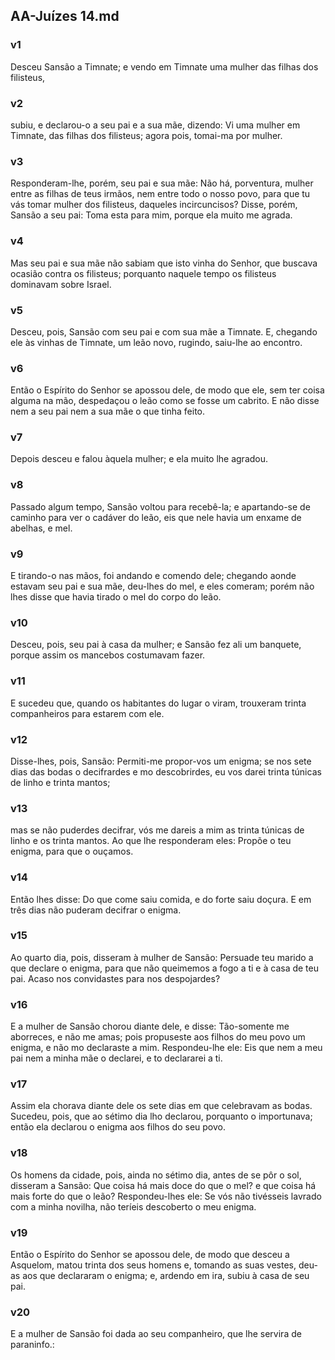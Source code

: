 ## AA-Juízes 14.md
### v1
 Desceu Sansão a Timnate; e vendo em Timnate uma mulher das filhas dos filisteus,
### v2
 subiu, e declarou-o a seu pai e a sua mãe, dizendo: Vi uma mulher em Timnate, das filhas dos filisteus; agora pois, tomai-ma por mulher.
### v3
 Responderam-lhe, porém, seu pai e sua mãe: Não há, porventura, mulher entre as filhas de teus irmãos, nem entre todo o nosso povo, para que tu vás tomar mulher dos filisteus, daqueles incircuncisos? Disse, porém, Sansão a seu pai: Toma esta para mim, porque ela muito me agrada.
### v4
 Mas seu pai e sua mãe não sabiam que isto vinha do Senhor, que buscava ocasião contra os filisteus; porquanto naquele tempo os filisteus dominavam sobre Israel.
### v5
 Desceu, pois, Sansão com seu pai e com sua mãe a Timnate. E, chegando ele às vinhas de Timnate, um leão novo, rugindo, saiu-lhe ao encontro.
### v6
 Então o Espírito do Senhor se apossou dele, de modo que ele, sem ter coisa alguma na mão, despedaçou o leão como se fosse um cabrito. E não disse nem a seu pai nem a sua mãe o que tinha feito.
### v7
 Depois desceu e falou àquela mulher; e ela muito lhe agradou.
### v8
 Passado algum tempo, Sansão voltou para recebê-la; e apartando-se de caminho para ver o cadáver do leão, eis que nele havia um enxame de abelhas, e mel.
### v9
 E tirando-o nas mãos, foi andando e comendo dele; chegando aonde estavam seu pai e sua mãe, deu-lhes do mel, e eles comeram; porém não lhes disse que havia tirado o mel do corpo do leão.
### v10
 Desceu, pois, seu pai à casa da mulher; e Sansão fez ali um banquete, porque assim os mancebos costumavam fazer.
### v11
 E sucedeu que, quando os habitantes do lugar o viram, trouxeram trinta companheiros para estarem com ele.
### v12
 Disse-lhes, pois, Sansão: Permiti-me propor-vos um enigma; se nos sete dias das bodas o decifrardes e mo descobrirdes, eu vos darei trinta túnicas de linho e trinta mantos;
### v13
 mas se não puderdes decifrar, vós me dareis a mim as trinta túnicas de linho e os trinta mantos. Ao que lhe responderam eles: Propõe o teu enigma, para que o ouçamos.
### v14
 Então lhes disse: Do que come saiu comida, e do forte saiu doçura. E em três dias não puderam decifrar o enigma.
### v15
 Ao quarto dia, pois, disseram à mulher de Sansão: Persuade teu marido a que declare o enigma, para que não queimemos a fogo a ti e à casa de teu pai. Acaso nos convidastes para nos despojardes?
### v16
 E a mulher de Sansão chorou diante dele, e disse: Tão-somente me aborreces, e não me amas; pois propuseste aos filhos do meu povo um enigma, e não mo declaraste a mim. Respondeu-lhe ele: Eis que nem a meu pai nem a minha mãe o declarei, e to declararei a ti.
### v17
 Assim ela chorava diante dele os sete dias em que celebravam as bodas. Sucedeu, pois, que ao sétimo dia lho declarou, porquanto o importunava; então ela declarou o enigma aos filhos do seu povo.
### v18
 Os homens da cidade, pois, ainda no sétimo dia, antes de se pôr o sol, disseram a Sansão: Que coisa há mais doce do que o mel? e que coisa há mais forte do que o leão? Respondeu-lhes ele: Se vós não tivésseis lavrado com a minha novilha, não teríeis descoberto o meu enigma.
### v19
 Então o Espírito do Senhor se apossou dele, de modo que desceu a Asquelom, matou trinta dos seus homens e, tomando as suas vestes, deu-as aos que declararam o enigma; e, ardendo em ira, subiu à casa de seu pai.
### v20
 E a mulher de Sansão foi dada ao seu companheiro, que lhe servira de paraninfo.:
